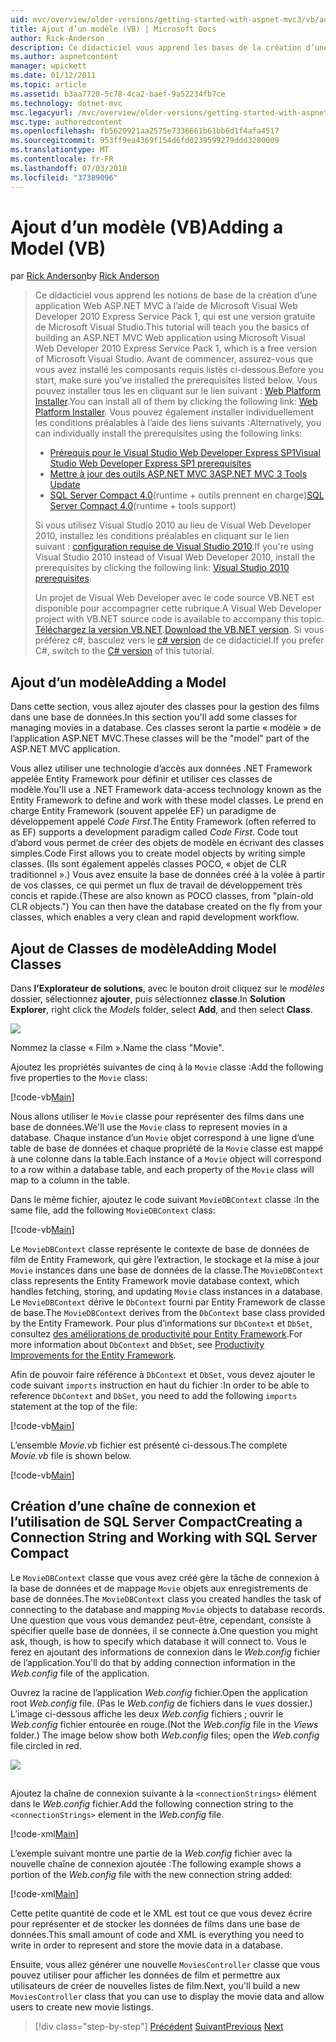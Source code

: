 ```yaml
---
uid: mvc/overview/older-versions/getting-started-with-aspnet-mvc3/vb/adding-a-model
title: Ajout d’un modèle (VB) | Microsoft Docs
author: Rick-Anderson
description: Ce didacticiel vous apprend les bases de la création d’une application Web ASP.NET MVC à l’aide de Microsoft Visual Web Developer 2010 Express Service Pack 1, qui est en cours...
ms.author: aspnetcontent
manager: wpickett
ms.date: 01/12/2011
ms.topic: article
ms.assetid: b3aa7720-5c78-4ca2-baef-9a52234fb7ce
ms.technology: dotnet-mvc
msc.legacyurl: /mvc/overview/older-versions/getting-started-with-aspnet-mvc3/vb/adding-a-model
msc.type: authoredcontent
ms.openlocfilehash: fb5620921aa2575e7336661b61bb6d1f4afa4517
ms.sourcegitcommit: 953ff9ea4369f154d6fd0239599279ddd3280009
ms.translationtype: MT
ms.contentlocale: fr-FR
ms.lasthandoff: 07/03/2018
ms.locfileid: "37389096"
---
```

<a name="adding-a-model-vb"></a><span data-ttu-id="b0074-103">Ajout d’un modèle (VB)</span><span class="sxs-lookup"><span data-stu-id="b0074-103">Adding a Model (VB)</span></span>
====================
<span data-ttu-id="b0074-104">par [Rick Anderson](https://github.com/Rick-Anderson)</span><span class="sxs-lookup"><span data-stu-id="b0074-104">by [Rick Anderson](https://github.com/Rick-Anderson)</span></span>

> <span data-ttu-id="b0074-105">Ce didacticiel vous apprend les notions de base de la création d’une application Web ASP.NET MVC à l’aide de Microsoft Visual Web Developer 2010 Express Service Pack 1, qui est une version gratuite de Microsoft Visual Studio.</span><span class="sxs-lookup"><span data-stu-id="b0074-105">This tutorial will teach you the basics of building an ASP.NET MVC Web application using Microsoft Visual Web Developer 2010 Express Service Pack 1, which is a free version of Microsoft Visual Studio.</span></span> <span data-ttu-id="b0074-106">Avant de commencer, assurez-vous que vous avez installé les composants requis listés ci-dessous.</span><span class="sxs-lookup"><span data-stu-id="b0074-106">Before you start, make sure you've installed the prerequisites listed below.</span></span> <span data-ttu-id="b0074-107">Vous pouvez installer tous les en cliquant sur le lien suivant : [Web Platform Installer](https://www.microsoft.com/web/gallery/install.aspx?appid=VWD2010SP1Pack).</span><span class="sxs-lookup"><span data-stu-id="b0074-107">You can install all of them by clicking the following link: [Web Platform Installer](https://www.microsoft.com/web/gallery/install.aspx?appid=VWD2010SP1Pack).</span></span> <span data-ttu-id="b0074-108">Vous pouvez également installer individuellement les conditions préalables à l’aide des liens suivants :</span><span class="sxs-lookup"><span data-stu-id="b0074-108">Alternatively, you can individually install the prerequisites using the following links:</span></span>
> 
> - [<span data-ttu-id="b0074-109">Prérequis pour le Visual Studio Web Developer Express SP1</span><span class="sxs-lookup"><span data-stu-id="b0074-109">Visual Studio Web Developer Express SP1 prerequisites</span></span>](https://www.microsoft.com/web/gallery/install.aspx?appid=VWD2010SP1Pack)
> - [<span data-ttu-id="b0074-110">Mettre à jour des outils ASP.NET MVC 3</span><span class="sxs-lookup"><span data-stu-id="b0074-110">ASP.NET MVC 3 Tools Update</span></span>](https://www.microsoft.com/web/gallery/install.aspx?appsxml=&amp;appid=MVC3)
> - <span data-ttu-id="b0074-111">[SQL Server Compact 4.0](https://www.microsoft.com/web/gallery/install.aspx?appid=SQLCE;SQLCEVSTools_4_0)(runtime + outils prennent en charge)</span><span class="sxs-lookup"><span data-stu-id="b0074-111">[SQL Server Compact 4.0](https://www.microsoft.com/web/gallery/install.aspx?appid=SQLCE;SQLCEVSTools_4_0)(runtime + tools support)</span></span>
> 
> <span data-ttu-id="b0074-112">Si vous utilisez Visual Studio 2010 au lieu de Visual Web Developer 2010, installez les conditions préalables en cliquant sur le lien suivant : [configuration requise de Visual Studio 2010](https://www.microsoft.com/web/gallery/install.aspx?appsxml=&amp;appid=VS2010SP1Pack).</span><span class="sxs-lookup"><span data-stu-id="b0074-112">If you're using Visual Studio 2010 instead of Visual Web Developer 2010, install the prerequisites by clicking the following link: [Visual Studio 2010 prerequisites](https://www.microsoft.com/web/gallery/install.aspx?appsxml=&amp;appid=VS2010SP1Pack).</span></span>
> 
> <span data-ttu-id="b0074-113">Un projet de Visual Web Developer avec le code source VB.NET est disponible pour accompagner cette rubrique.</span><span class="sxs-lookup"><span data-stu-id="b0074-113">A Visual Web Developer project with VB.NET source code is available to accompany this topic.</span></span> <span data-ttu-id="b0074-114">[Téléchargez la version VB.NET](https://code.msdn.microsoft.com/Introduction-to-MVC-3-10d1b098).</span><span class="sxs-lookup"><span data-stu-id="b0074-114">[Download the VB.NET version](https://code.msdn.microsoft.com/Introduction-to-MVC-3-10d1b098).</span></span> <span data-ttu-id="b0074-115">Si vous préférez c#, basculez vers le [c# version](../cs/adding-a-model.md) de ce didacticiel.</span><span class="sxs-lookup"><span data-stu-id="b0074-115">If you prefer C#, switch to the [C# version](../cs/adding-a-model.md) of this tutorial.</span></span>


## <a name="adding-a-model"></a><span data-ttu-id="b0074-116">Ajout d’un modèle</span><span class="sxs-lookup"><span data-stu-id="b0074-116">Adding a Model</span></span>

<span data-ttu-id="b0074-117">Dans cette section, vous allez ajouter des classes pour la gestion des films dans une base de données.</span><span class="sxs-lookup"><span data-stu-id="b0074-117">In this section you'll add some classes for managing movies in a database.</span></span> <span data-ttu-id="b0074-118">Ces classes seront la partie « modèle » de l’application ASP.NET MVC.</span><span class="sxs-lookup"><span data-stu-id="b0074-118">These classes will be the "model" part of the ASP.NET MVC application.</span></span>

<span data-ttu-id="b0074-119">Vous allez utiliser une technologie d’accès aux données .NET Framework appelée Entity Framework pour définir et utiliser ces classes de modèle.</span><span class="sxs-lookup"><span data-stu-id="b0074-119">You'll use a .NET Framework data-access technology known as the Entity Framework to define and work with these model classes.</span></span> <span data-ttu-id="b0074-120">Le prend en charge Entity Framework (souvent appelée EF) un paradigme de développement appelé *Code First*.</span><span class="sxs-lookup"><span data-stu-id="b0074-120">The Entity Framework (often referred to as EF) supports a development paradigm called *Code First*.</span></span> <span data-ttu-id="b0074-121">Code tout d’abord vous permet de créer des objets de modèle en écrivant des classes simples.</span><span class="sxs-lookup"><span data-stu-id="b0074-121">Code First allows you to create model objects by writing simple classes.</span></span> <span data-ttu-id="b0074-122">(Ils sont également appelés classes POCO, « objet de CLR traditionnel ».) Vous avez ensuite la base de données créé à la volée à partir de vos classes, ce qui permet un flux de travail de développement très concis et rapide.</span><span class="sxs-lookup"><span data-stu-id="b0074-122">(These are also known as POCO classes, from "plain-old CLR objects.") You can then have the database created on the fly from your classes, which enables a very clean and rapid development workflow.</span></span>

## <a name="adding-model-classes"></a><span data-ttu-id="b0074-123">Ajout de Classes de modèle</span><span class="sxs-lookup"><span data-stu-id="b0074-123">Adding Model Classes</span></span>

<span data-ttu-id="b0074-124">Dans **l’Explorateur de solutions**, avec le bouton droit cliquez sur le *modèles* dossier, sélectionnez **ajouter**, puis sélectionnez **classe**.</span><span class="sxs-lookup"><span data-stu-id="b0074-124">In **Solution Explorer**, right click the *Models* folder, select **Add**, and then select **Class**.</span></span>

![](adding-a-model/_static/image1.png)

<span data-ttu-id="b0074-125">Nommez la classe « Film ».</span><span class="sxs-lookup"><span data-stu-id="b0074-125">Name the class "Movie".</span></span>

<span data-ttu-id="b0074-126">Ajoutez les propriétés suivantes de cinq à la `Movie` classe :</span><span class="sxs-lookup"><span data-stu-id="b0074-126">Add the following five properties to the `Movie` class:</span></span>

[!code-vb[Main](adding-a-model/samples/sample1.vb)]

<span data-ttu-id="b0074-127">Nous allons utiliser le `Movie` classe pour représenter des films dans une base de données.</span><span class="sxs-lookup"><span data-stu-id="b0074-127">We'll use the `Movie` class to represent movies in a database.</span></span> <span data-ttu-id="b0074-128">Chaque instance d’un `Movie` objet correspond à une ligne d’une table de base de données et chaque propriété de la `Movie` classe est mappé à une colonne dans la table.</span><span class="sxs-lookup"><span data-stu-id="b0074-128">Each instance of a `Movie` object will correspond to a row within a database table, and each property of the `Movie` class will map to a column in the table.</span></span>

<span data-ttu-id="b0074-129">Dans le même fichier, ajoutez le code suivant `MovieDBContext` classe :</span><span class="sxs-lookup"><span data-stu-id="b0074-129">In the same file, add the following `MovieDBContext` class:</span></span>

[!code-vb[Main](adding-a-model/samples/sample2.vb)]

<span data-ttu-id="b0074-130">Le `MovieDBContext` classe représente le contexte de base de données de film de Entity Framework, qui gère l’extraction, le stockage et la mise à jour `Movie` instances dans une base de données de la classe.</span><span class="sxs-lookup"><span data-stu-id="b0074-130">The `MovieDBContext` class represents the Entity Framework movie database context, which handles fetching, storing, and updating `Movie` class instances in a database.</span></span> <span data-ttu-id="b0074-131">Le `MovieDBContext` dérive le `DbContext` fourni par Entity Framework de classe de base.</span><span class="sxs-lookup"><span data-stu-id="b0074-131">The `MovieDBContext` derives from the `DbContext` base class provided by the Entity Framework.</span></span> <span data-ttu-id="b0074-132">Pour plus d’informations sur `DbContext` et `DbSet`, consultez [des améliorations de productivité pour Entity Framework](https://blogs.msdn.com/b/efdesign/archive/2010/06/21/productivity-improvements-for-the-entity-framework.aspx?wa=wsignin1.0).</span><span class="sxs-lookup"><span data-stu-id="b0074-132">For more information about `DbContext` and `DbSet`, see [Productivity Improvements for the Entity Framework](https://blogs.msdn.com/b/efdesign/archive/2010/06/21/productivity-improvements-for-the-entity-framework.aspx?wa=wsignin1.0).</span></span>

<span data-ttu-id="b0074-133">Afin de pouvoir faire référence à `DbContext` et `DbSet`, vous devez ajouter le code suivant `imports` instruction en haut du fichier :</span><span class="sxs-lookup"><span data-stu-id="b0074-133">In order to be able to reference `DbContext` and `DbSet`, you need to add the following `imports` statement at the top of the file:</span></span>

[!code-vb[Main](adding-a-model/samples/sample3.vb)]

<span data-ttu-id="b0074-134">L’ensemble *Movie.vb* fichier est présenté ci-dessous.</span><span class="sxs-lookup"><span data-stu-id="b0074-134">The complete *Movie.vb* file is shown below.</span></span>

[!code-vb[Main](adding-a-model/samples/sample4.vb)]

## <a name="creating-a-connection-string-and-working-with-sql-server-compact"></a><span data-ttu-id="b0074-135">Création d’une chaîne de connexion et l’utilisation de SQL Server Compact</span><span class="sxs-lookup"><span data-stu-id="b0074-135">Creating a Connection String and Working with SQL Server Compact</span></span>

<span data-ttu-id="b0074-136">Le `MovieDBContext` classe que vous avez créé gère la tâche de connexion à la base de données et de mappage `Movie` objets aux enregistrements de base de données.</span><span class="sxs-lookup"><span data-stu-id="b0074-136">The `MovieDBContext` class you created handles the task of connecting to the database and mapping `Movie` objects to database records.</span></span> <span data-ttu-id="b0074-137">Une question que vous vous demandez peut-être, cependant, consiste à spécifier quelle base de données, il se connecte à.</span><span class="sxs-lookup"><span data-stu-id="b0074-137">One question you might ask, though, is how to specify which database it will connect to.</span></span> <span data-ttu-id="b0074-138">Vous le ferez en ajoutant des informations de connexion dans le *Web.config* fichier de l’application.</span><span class="sxs-lookup"><span data-stu-id="b0074-138">You'll do that by adding connection information in the *Web.config* file of the application.</span></span>

<span data-ttu-id="b0074-139">Ouvrez la racine de l’application *Web.config* fichier.</span><span class="sxs-lookup"><span data-stu-id="b0074-139">Open the application root *Web.config* file.</span></span> <span data-ttu-id="b0074-140">(Pas le *Web.config* de fichiers dans le *vues* dossier.) L’image ci-dessous affiche les deux *Web.config* fichiers ; ouvrir le *Web.config* fichier entourée en rouge.</span><span class="sxs-lookup"><span data-stu-id="b0074-140">(Not the *Web.config* file in the *Views* folder.) The image below show both *Web.config* files; open the *Web.config* file circled in red.</span></span>

![](adding-a-model/_static/image2.png)

## 

<span data-ttu-id="b0074-141">Ajoutez la chaîne de connexion suivante à la `<connectionStrings>` élément dans le *Web.config* fichier.</span><span class="sxs-lookup"><span data-stu-id="b0074-141">Add the following connection string to the `<connectionStrings>` element in the *Web.config* file.</span></span>

[!code-xml[Main](adding-a-model/samples/sample5.xml)]

<span data-ttu-id="b0074-142">L’exemple suivant montre une partie de la *Web.config* fichier avec la nouvelle chaîne de connexion ajoutée :</span><span class="sxs-lookup"><span data-stu-id="b0074-142">The following example shows a portion of the *Web.config* file with the new connection string added:</span></span>

[!code-xml[Main](adding-a-model/samples/sample6.xml)]

<span data-ttu-id="b0074-143">Cette petite quantité de code et le XML est tout ce que vous devez écrire pour représenter et de stocker les données de films dans une base de données.</span><span class="sxs-lookup"><span data-stu-id="b0074-143">This small amount of code and XML is everything you need to write in order to represent and store the movie data in a database.</span></span>

<span data-ttu-id="b0074-144">Ensuite, vous allez générer une nouvelle `MoviesController` classe que vous pouvez utiliser pour afficher les données de film et permettre aux utilisateurs de créer de nouvelles listes de film.</span><span class="sxs-lookup"><span data-stu-id="b0074-144">Next, you'll build a new `MoviesController` class that you can use to display the movie data and allow users to create new movie listings.</span></span>

> [!div class="step-by-step"]
> <span data-ttu-id="b0074-145">[Précédent](adding-a-view.md)
> [Suivant](accessing-your-models-data-from-a-controller.md)</span><span class="sxs-lookup"><span data-stu-id="b0074-145">[Previous](adding-a-view.md)
[Next](accessing-your-models-data-from-a-controller.md)</span></span>
